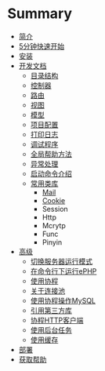 # Summary

* [简介](README.md)
* [5分钟快速开始](quick-start.md)
* [安装](setup.md)
* [开发文档](docs.md)
  * [目录结构](docs/dir.md)
  * [控制器](docs/controller.md)
  * [路由](docs/router.md)
  * [视图](docs/view.md)
  * [模型](docs/model.md)
  * [项目配置](docs/setting.md)
  * [打印日志](docs/log.md)
  * [调试程序](docs/debug.md)
  * [全局帮助方法](docs/helpers.md)
  * [异常处理](docs/exception.md)
  * [启动命令介绍](docs/bin-cli.md)
  * [常用类库](docs/libs.md)
    * [Mail](docs/libs/mail.md)
    * [Cookie](docs/libs/cookie.md)
    * Session
    * Http
    * Mcrytp
    * Func
    * Pinyin
* [高级](adv.md)
  * [切换服务器运行模式](adv/switch-server-mode.md)
  * [在命令行下运行ePHP](adv/cli-run.md)
  * [使用协程](adv/swoole.md)
  * [关于连接池](adv/conn-pool.md)
  * [使用协程操作MySQL](adv/coroutine-mysql.md)
  * [引用第三方库](adv/3rd-libraries.md)
  * [协程HTTP客户端](adv/coroutine-http.md)
  * [使用后台任务](adv/async-task.md)
  * [使用缓存](adv/using-cache.md)
* [部署](deploy.md)
* [获取帮助](help.md)

